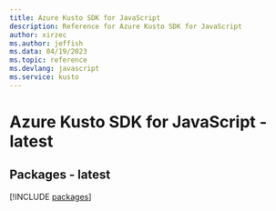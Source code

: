 ```yaml
---
title: Azure Kusto SDK for JavaScript
description: Reference for Azure Kusto SDK for JavaScript
author: xirzec
ms.author: jeffish
ms.data: 04/19/2023
ms.topic: reference
ms.devlang: javascript
ms.service: kusto
---
```

# Azure Kusto SDK for JavaScript - latest
## Packages - latest
[!INCLUDE [packages](kusto-index.md)]